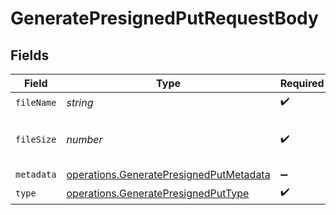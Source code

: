# GeneratePresignedPutRequestBody


## Fields

| Field                                                                                                     | Type                                                                                                      | Required                                                                                                  | Description                                                                                               | Example                                                                                                   |
| --------------------------------------------------------------------------------------------------------- | --------------------------------------------------------------------------------------------------------- | --------------------------------------------------------------------------------------------------------- | --------------------------------------------------------------------------------------------------------- | --------------------------------------------------------------------------------------------------------- |
| `fileName`                                                                                                | *string*                                                                                                  | :heavy_check_mark:                                                                                        | N/A                                                                                                       | IMG_2021.jpeg                                                                                             |
| `fileSize`                                                                                                | *number*                                                                                                  | :heavy_check_mark:                                                                                        | File size should be represented in bytes.                                                                 | 4096                                                                                                      |
| `metadata`                                                                                                | [operations.GeneratePresignedPutMetadata](../../../sdk/models/operations/generatepresignedputmetadata.md) | :heavy_minus_sign:                                                                                        | N/A                                                                                                       |                                                                                                           |
| `type`                                                                                                    | [operations.GeneratePresignedPutType](../../../sdk/models/operations/generatepresignedputtype.md)         | :heavy_check_mark:                                                                                        | N/A                                                                                                       |                                                                                                           |